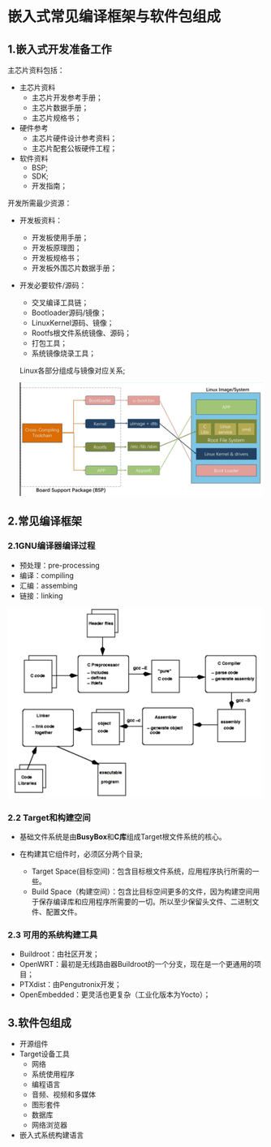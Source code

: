 # 嵌入式常见编译框架与软件包组成

## 1.嵌入式开发准备工作

主芯片资料包括：

+ 主芯片资料
    + 主芯片开发参考手册；
    + 主芯片数据手册；
    + 主芯片规格书；
+ 硬件参考
    + 主芯片硬件设计参考资料；
    + 主芯片配套公板硬件工程；
+ 软件资料
    + BSP;
    + SDK;
    + 开发指南；

开发所需最少资源：

+ 开发板资料：

    + 开发板使用手册；
    + 开发板原理图；
    + 开发板规格书；
    + 开发板外围芯片数据手册；

+ 开发必要软件/源码：

    + 交叉编译工具链；
    + Bootloader源码/镜像；
    + LinuxKernel源码、镜像；
    + Rootfs根文件系统镜像、源码；
    + 打包工具；
    + 系统镜像烧录工具；

    Linux各部分组成与镜像对应关系;

    ![image-20240724223055244](./assets/1.对应关系.png)

## 2.常见编译框架

### 2.1GNU编译器编译过程

+ 预处理：pre-processing
+ 编译：compiling
+ 汇编：assembing
+ 链接：linking

![image-20240724223615430](./assets/2.GNU编译器编译过程.png)

### 2.2 Target和构建空间

+ 基础文件系统是由**BusyBox**和**C库**组成Target根文件系统的核心。

+ 在构建其它组件时，必须区分两个目录;
    + Target Space(目标空间)：包含目标根文件系统，应用程序执行所需的一些。
    + Build Space（构建空间）：包含比目标空间更多的文件，因为构建空间用于保存编译库和应用程序所需要的一切。所以至少保留头文件、二进制文件、配置文件。

### 2.3 可用的系统构建工具

+ Buildroot：由社区开发；
+ OpenWRT：最初是无线路由器Buildroot的一个分支，现在是一个更通用的项目；
+ PTXdist：由Pengutronix开发；
+ OpenEmbedded：更灵活也更复杂（工业化版本为Yocto）；

## 3.软件包组成

+ 开源组件
+ Target设备工具
    + 网络
    + 系统使用程序
    + 编程语言
    + 音频、视频和多媒体
    + 图形套件
    + 数据库
    + 网络浏览器
+ 嵌入式系统构建语言